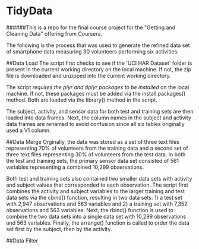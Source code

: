 # TidyData

######This is a repo for the final course project for the "Getting and Cleaning Data" offering from Coursera.

The following is the process that was used to generate the refined data set of smartphone data measuring 30 volunteers performing six activities:

##Data Load
The script first checks to see if the 'UCI HAR Dataset' folder is present in the current working directory on the local machine. If not, the zip file is downloaded and unzipped into the current working directory.

The script *requires the plyr and dplyr packages to be installed* on the local machine. If not, these packages must be added via the install.packages() method. Both are loaded via the library() method in the script.

The subject, activity, and sensor data for both test and training sets are then loaded into data frames. Next, the column names in the subject and activity data frames are renamed to avoid confusion since all six tables originally used a V1 column.

##Data Merge
Orginally, the data was stored as a set of three text files representing 70% of volunteers from the training data and a second set of three text files representing 30% of volunteers from the test data. In both the test and training sets, the primary sensor data set consisted of 561 variables representing a combined 10,299 observations. 

Both test and training sets also contained two smaller data sets with activity and subject values that corresponded to each observation. The script first combines the activity and subject variables to the larger training and test data sets via the cbind() function, resulting in two data sets: 1) a test set with 2,947 observations and 563 variables and 2) a training set with 7,352 observations and 563 variables. Next, the rbind() function is used to combine the two data sets into a single data set with 10,299 observations and 563 variables. Finally, the arrange() function is called to order the data set first by the subject, then by the activity.

##Data Filter
